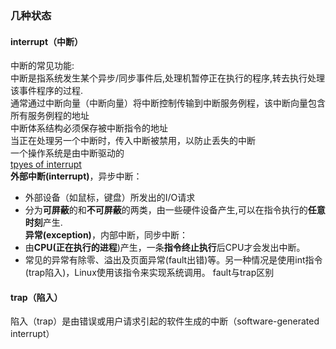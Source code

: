 ### 几种状态
#### interrupt（中断）
中断的常见功能:  
中断是指系统发生某个异步/同步事件后,处理机暂停正在执行的程序,转去执行处理该事件程序的过程.<br/>
通常通过中断向量（中断向量）将中断控制传输到中断服务例程，该中断向量包含所有服务例程的地址<br/>
中断体系结构必须保存被中断指令的地址<br/>
当正在处理另一个中断时，传入中断被禁用，以防止丢失的中断<br/>
一个操作系统是由中断驱动的<br/>
[tpyes of interrupt]<br/>
**外部中断(interrupt)**，异步中断：
- 外部设备（如鼠标，键盘）所发出的I/O请求
- 分为**可屏蔽**的和**不可屏蔽**的两类，由一些硬件设备产生,可以在指令执行的**任意时刻**产生.<br/>
**异常(exception)**，内部中断，同步中断：
- 由**CPU(正在执行的进程**)产生，一条**指令终止执行**后CPU才会发出中断。
- 常见的异常有除零、溢出及页面异常(fault出错)等。另一种情况是使用int指令(trap陷入)，Linux使用该指令来实现系统调用。 fault与trap区别<br/>

#### trap（陷入）
陷入（trap）是由错误或用户请求引起的软件生成的中断（software-generated interrupt）<br/>




[tpyes of interrupt]: https://img-blog.csdnimg.cn/img_convert/53eefb4dda2a25e3e14494d938a4367f.png

